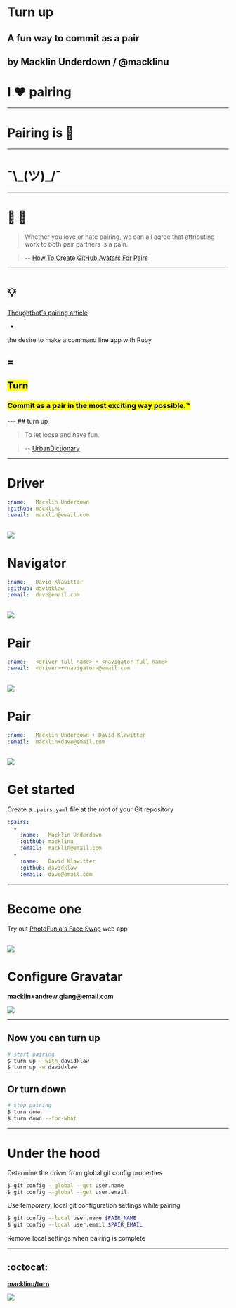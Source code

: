 # Turn up
## A fun way to commit as a pair

by Macklin Underdown / @macklinu
---
# I :heart: pairing
---
# Pairing is :poop:
---
# ¯\\\_(ツ)\_/¯
---
# :information_desk_person: :speech_balloon:

> Whether you love or hate pairing, we can all agree that attributing work to both pair partners is a pain.

> -- [How To Create GitHub Avatars For Pairs](https://robots.thoughtbot.com/how-to-create-github-avatars-for-pairs)
---
# :bulb:

[Thoughtbot's pairing article](https://robots.thoughtbot.com/how-to-create-github-avatars-for-pairs)

+

the desire to make a command line app with Ruby

=
---
<section data-background="images/pairing-places.gif">
    <h2><span style="background-color: #FFFF00; color: #000;">Turn</span></h2>
    <h3><span style="background-color: #FFFF00; color: #000;">Commit as a pair in the most exciting way possible.™</span></h3>
</section>
---
## turn up

> To let loose and have fun.

> -- [UrbanDictionary](http://www.urbandictionary.com/define.php?term=Turn+Up&defid=7045357)

---
# Driver

```yaml
:name:   Macklin Underdown
:github: macklinu
:email:  macklin@email.com
```
![](images/macklin.jpg)
---
# Navigator

```yaml
:name:   David Klawitter
:github: davidklaw
:email:  dave@email.com
```
![](images/david.jpg)
---
# Pair

```yaml
:name:   <driver full name> + <navigator full name>
:email:  <driver>+<navigator>@email.com
```
![](images/macklin-david.jpg)
---
# Pair

```yaml
:name:   Macklin Underdown + David Klawitter
:email:  macklin+dave@email.com
```
![](images/macklin-david.jpg)
---
# Get started

Create a `.pairs.yaml` file at the root of your Git repository

```yaml
:pairs:
  -
    :name:   Macklin Underdown
    :github: macklinu
    :email:  macklin@email.com
  -
    :name:   David Klawitter
    :github: davidklaw
    :email:  dave@email.com
```
---
# Become one

Try out [PhotoFunia's Face Swap](https://photofunia.com/effects/face_swap) web app

![](images/macklin-david.jpg)
---
# Configure Gravatar

__macklin+andrew.giang@email.com__

![](images/gravatar-add-email.png)

---
## Now you can turn up

```bash
# start pairing
$ turn up --with davidklaw
$ turn up -w davidklaw
```

## Or turn down

```bash
# stop pairing
$ turn down
$ turn down --for-what
```
---
# Under the hood

Determine the driver from global git config properties

```bash
$ git config --global --get user.name
$ git config --global --get user.email
```

Use temporary, local git configuration settings while pairing

```bash
$ git config --local user.name $PAIR_NAME
$ git config --local user.email $PAIR_EMAIL
```

Remove local settings when pairing is complete

---
## :octocat:

[__macklinu/turn__](https://github.com/macklinu/turn)

![](http://media.giphy.com/media/ZMpt6zziAcx6E/giphy.gif)
